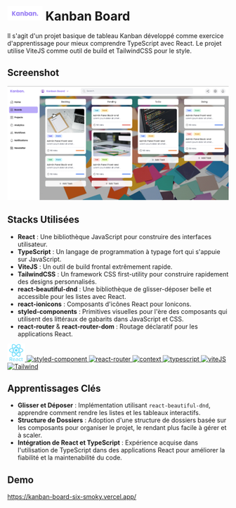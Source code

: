 # <img src="https://github.com/RatanaSenpai/React-Kanban-Board/blob/main/logo.png" alt="Logo Crazee Burger" width="80"/> Kanban Board

Il s'agit d'un projet basique de tableau Kanban développé comme exercice d'apprentissage pour mieux comprendre TypeScript avec React. Le projet utilise ViteJS comme outil de build et TailwindCSS pour le style.


## Screenshot

![Logo](https://github.com/RatanaSenpai/React-Kanban-Board/blob/main/screenshot.png)

## Stacks Utilisées
- **React** : Une bibliothèque JavaScript pour construire des interfaces utilisateur.
- **TypeScript** : Un langage de programmation à typage fort qui s'appuie sur JavaScript.
- **ViteJS** : Un outil de build frontal extrêmement rapide.
- **TailwindCSS** : Un framework CSS first-utility pour construire rapidement des designs personnalisés.
- **react-beautiful-dnd** : Une bibliothèque de glisser-déposer belle et accessible pour les listes avec React.
- **react-ionicons** : Composants d'icônes React pour Ionicons.
- **styled-components** : Primitives visuelles pour l'ère des composants qui utilisent des littéraux de gabarits dans JavaScript et CSS.
- **react-router** & **react-router-dom** : Routage déclaratif pour les applications React.

<p align="left"> <a href="https://reactjs.org/" target="_blank" rel="noreferrer"> <img src="https://raw.githubusercontent.com/devicons/devicon/master/icons/react/react-original-wordmark.svg" alt="react" width="40" height="40"/> </a>   <a href="https://git-scm.com/" target="_blank" rel="noreferrer"> <img src="https://www.styled-components.com/atom.png" alt="styled-component" width="40" height="40"/> </a>   <a href="https://reactjs.org/" target="_blank" rel="noreferrer"> <img src="https://brandeps.com/icon-download/R/React-router-icon-vector-01.svg" alt="react-router" width="40" height="40"/> </a>   <a href="https://reactjs.org/" target="_blank" rel="noreferrer"> <img src="https://media.graphassets.com/HXgqrsQTt5II98WBJPQ8" alt="context" width="40" height="40"/> </a>   <a href="https://www.typescriptlang.org/" target="_blank" rel="noreferrer"> <img src="https://cdn.svgporn.com/logos/typescript-icon.svg" alt="typescript" width="40" height="40"/> </a>
<a href="https://vitejs.dev/" target="_blank" rel="noreferrer"> <img src="https://cdn.svgporn.com/logos/vitejs.svg" alt="viteJS" width="40" height="40"/> </a>
  <a href="https://tailwindcss.com/ target="_blank" rel="noreferrer"> <img src="https://cdn.svgporn.com/logos/tailwindcss-icon.svg" alt="Tailwind" width="40" height="40"/> </a>
</p>

## Apprentissages Clés
- **Glisser et Déposer** : Implémentation utilisant `react-beautiful-dnd`, apprendre comment rendre les listes et les tableaux interactifs.
- **Structure de Dossiers** : Adoption d'une structure de dossiers basée sur les composants pour organiser le projet, le rendant plus facile à gérer et à scaler.
- **Intégration de React et TypeScript** : Expérience acquise dans l'utilisation de TypeScript dans des applications React pour améliorer la fiabilité et la maintenabilité du code.

## Demo

https://kanban-board-six-smoky.vercel.app/
